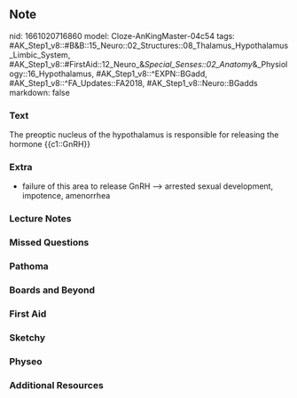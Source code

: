 ## Note
nid: 1661020716860
model: Cloze-AnKingMaster-04c54
tags: #AK_Step1_v8::#B&B::15_Neuro::02_Structures::08_Thalamus_Hypothalamus_Limbic_System, #AK_Step1_v8::#FirstAid::12_Neuro_&_Special_Senses::02_Anatomy_&_Physiology::16_Hypothalamus, #AK_Step1_v8::^EXPN::BGadd, #AK_Step1_v8::^FA_Updates::FA2018, #AK_Step1_v8::Neuro::BGadds
markdown: false

### Text
The preoptic nucleus of the hypothalamus is responsible for releasing the hormone {{c1::GnRH}}

### Extra
- failure of this area to release GnRH --> arrested sexual development, impotence, amenorrhea

### Lecture Notes


### Missed Questions


### Pathoma


### Boards and Beyond


### First Aid


### Sketchy


### Physeo


### Additional Resources

